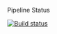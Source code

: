 Pipeline Status

[![Build status](https://dev.azure.com/umarapriswan/cicd-project/_apis/build/status/cicd-project-Maven-CI)](https://dev.azure.com/umarapriswan/cicd-project/_build/latest?definitionId=5)

